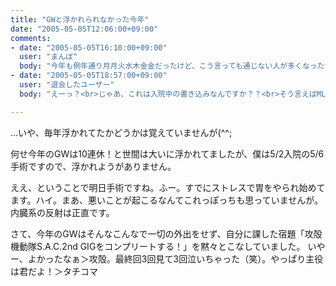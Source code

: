 ```yaml
---
title: "GWと浮かれられなかった今年"
date: "2005-05-05T12:06:00+09:00"
comments:
- date: "2005-05-05T16:10:00+09:00"
  user: "まんぼ"
  body: "今年も例年通り月月火水木金金だったけど、こう言っても通じない人が多くなった気がする。<br><br><br><br><br>死語?"
- date: "2005-05-05T18:57:00+09:00"
  user: "退会したユーザー"
  body: "えーっ？<br>じゃあ、これは入院中の書き込みなんですか？？<br>そう言えばMLでちょっと触れられていたかしら。。。<br>どうぞ。無事に手術を終えて、体調が整ってくださいますように。そして、良いお誕生日を迎えてくださいますように...。"

---
```


...いや、毎年浮かれてたかどうかは覚えていませんが(^^;

何せ今年のGWは10連休！と世間は大いに浮かれてましたが、僕は5/2入院の5/6手術ですので、浮かれようがありません。

ええ、ということで明日手術ですね。ふー。すでにストレスで胃をやられ始めてます。ハイ。まあ、悪いことが起こるなんてこれっぽっちも思っていませんが。内臓系の反射は正直です。


さて、今年のGWはそんなこんなで一切の外出をせず、自分に課した宿題「攻殻機動隊S.A.C.2nd GIGをコンプリートする！」を黙々とこなしていました。
いやー、よかったなぁ＞攻殻。最終回3回見て3回泣いちゃった（笑）。やっぱり主役は君だよ！＞タチコマ
